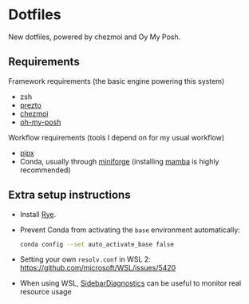 # Dotfiles

New dotfiles, powered by chezmoi and Oy My Posh.

## Requirements

Framework requirements (the basic engine powering this system)

- zsh
- [prezto](https://github.com/sorin-ionescu/prezto)
- [chezmoi](https://github.com/twpayne/chezmoi/)
- [oh-my-posh](https://github.com/jandedobbeleer/oh-my-posh)

Workflow requirements (tools I depend on for my usual workflow)

- [pipx](https://github.com/pypa/pipx/)
- Conda, usually through [miniforge](https://github.com/conda-forge/miniforge) (installing [mamba](https://github.com/mamba-org/mamba) is highly recommended)

## Extra setup instructions

- Install [Rye](https://rye-up.com/).
- Prevent Conda from activating the `base` environment automatically:

  ```bash
  conda config --set auto_activate_base false
  ```

- Setting your own `resolv.conf` in WSL 2: https://github.com/microsoft/WSL/issues/5420
- When using WSL, [SidebarDiagnostics](https://github.com/ArcadeRenegade/SidebarDiagnostics) can be useful to monitor real resource usage
